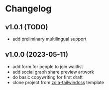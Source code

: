 # Changelog

## v1.0.1 (TODO)

- add preliminary multilingual support

## v1.0.0 (2023-05-11)

- add form for people to join waitlist
- add social graph share preview artwork
- do basic copywriting for first draft
- clone project from [zola-tailwindcss](https://github.com/asimpletune/zola-tailwindcss) template